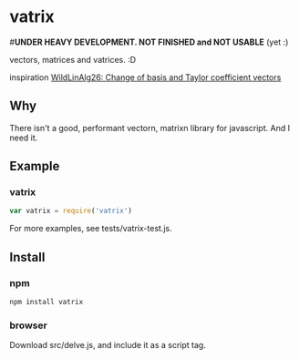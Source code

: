 vatrix
======


#**UNDER HEAVY DEVELOPMENT. NOT FINISHED and NOT USABLE** (yet :)

vectors, matrices and vatrices. :D


inspiration [WildLinAlg26: Change of basis and Taylor coefficient vectors](http://www.youtube.com/watch?v=iz41Ut-ffJ0)

## Why
There isn't a good, performant vectorn, matrixn library for javascript. And I need it.

## Example

### vatrix

```javascript
var vatrix = require('vatrix')

```

For more examples, see tests/vatrix-test.js.

## Install

### npm

```bash
npm install vatrix
```

### browser

Download src/delve.js, and include it as a script tag.

